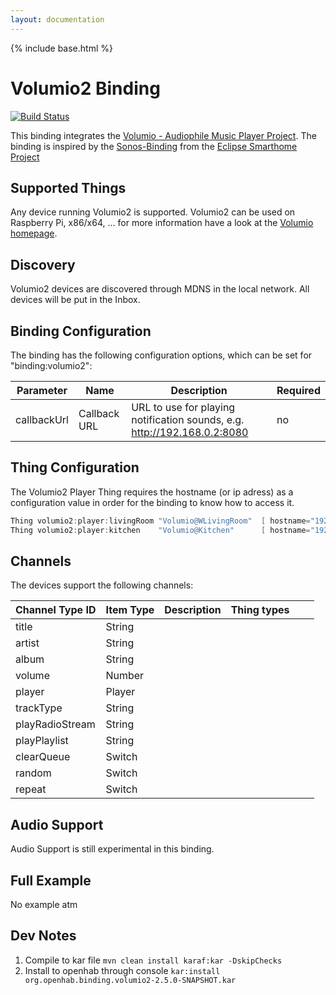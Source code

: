 ```yaml
---
layout: documentation
---
```


{% include base.html %}

# Volumio2 Binding

[![Build Status](https://travis-ci.org/patrickse/org.openhab.binding.volumio2.svg?branch=master)](https://travis-ci.org/patrickse/org.openhab.binding.volumio2)

This binding integrates the [Volumio - Audiophile Music Player Project](https://volumio.org). The binding
is inspired by the [Sonos-Binding](https://github.com/eclipse/smarthome/tree/master/extensions/binding/org.eclipse.smarthome.binding.sonos) from the [Eclipse Smarthome Project](http://www.eclipse.org/smarthome/)

## Supported Things

Any device running Volumio2 is supported. Volumio2 can be used on Raspberry Pi, x86/x64, ... for more information have a look at the [Volumio homepage](https://volumio.org/get-started/).

## Discovery

Volumio2 devices are discovered through MDNS in the local network. All devices will be put in the Inbox.

## Binding Configuration

The binding has the following configuration options, which can be set for "binding:volumio2":

| Parameter   | Name         | Description  | Required |
|-------------|--------------|--------------|------------ |
| callbackUrl | Callback URL | URL to use for playing notification sounds, e.g. http://192.168.0.2:8080 | no |

## Thing Configuration

The Volumio2 Player Thing requires the hostname (or ip adress) as a configuration value in order for the binding to know how to access it.

```java
Thing volumio2:player:livingRoom "Volumio@WLivingRoom"  [ hostname="192.168.64.5" ]
Thing volumio2:player:kitchen    "Volumio@Kitchen"      [ hostname="192.168.64.6" ]
```

## Channels

The devices support the following channels:

| Channel Type ID | Item Type              | Description  | Thing types      |              |   |
|-----------------|------------------------|--------------|----------------- |------------- |---|
| title           | String                 |              |                  |              |   |
| artist          | String                 |              |                  |              |   |
| album           | String                 |              |                  |              |   |
| volume          | Number                 |              |                  |              |   |
| player          | Player                 |              |                  |              |   |
| trackType       | String                 |              |                  |              |   |
| playRadioStream | String                 |              |                  |              |   |
| playPlaylist    | String                 |              |                  |              |   |
| clearQueue      | Switch                 |              |                  |              |   |
| random          | Switch                 |              |                  |              |   |
| repeat          | Switch                 |              |                  |              |   |


## Audio Support

Audio Support is still experimental in this binding.

## Full Example

No example atm

## Dev Notes

1. Compile to kar file `mvn clean install karaf:kar -DskipChecks`
2. Install to openhab through console `kar:install org.openhab.binding.volumio2-2.5.0-SNAPSHOT.kar`